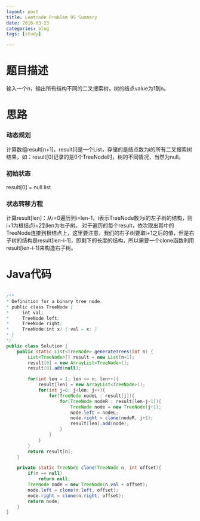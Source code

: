 ```yaml
---
layout: post
title: Leetcode Problem 95 Summary
date: 2016-03-23
categories: blog
tags: [study]

---
```


# 题目描述

输入一个n，输出所有结构不同的二叉搜索树，树的结点value为1到n。

# 思路

### 动态规划

计算数组result[n+1]，result[i]是一个List，存储的是结点数为i的所有二叉搜索树结果，如：result[0]记录的是0个TreeNode时，树的不同情况，当然为null。

### 初始状态

result[0] = null list

### 状态转移方程

计算result[len]：从i=0遍历到i=len-1，i表示TreeNode数为i的左子树的结构，则i+1为根结点i+2到len为右子树。
对于遍历的每个result，依次取出其中的TreeNode连接到根结点上，这里要注意，我们的右子树要取i+1之后的值，但是右子树的结构是result[len-i-1]，即剩下的长度的结构，所以需要一个clone函数利用result[len-i-1]来构造右子树。

# Java代码

```java

/**
* Definition for a binary tree node.
* public class TreeNode {
*     int val;
*     TreeNode left;
*     TreeNode right;
*     TreeNode(int x) { val = x; }
* }
*/
public class Solution {
    public static List<TreeNode> generateTrees(int n) {
        List<TreeNode>[] result = new List[n+1];
        result[0] = new ArrayList<TreeNode>();
        result[0].add(null);

        for(int len = 1; len <= n; len++){
            result[len] = new ArrayList<TreeNode>();
            for(int j=0; j<len; j++){
                for(TreeNode nodeL : result[j]){
                    for(TreeNode nodeR : result[len-j-1]){
                        TreeNode node = new TreeNode(j+1);
                        node.left = nodeL;
                        node.right = clone(nodeR, j+1);
                        result[len].add(node);
                    }
                }
            }
        }
        return result[n];
    }

    private static TreeNode clone(TreeNode n, int offset){
        if(n == null)
            return null;
        TreeNode node = new TreeNode(n.val + offset);
        node.left = clone(n.left, offset);
        node.right = clone(n.right, offset);
        return node;
    }
}

```